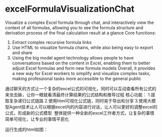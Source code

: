 # excelFormulaVisualizationChat

Visualize a complex Excel formula through chat, and interactively view the context of all formulas, allowing you to see the formula structure and derivation process of the final calculation result at a glance
Core functions:
1. Extract complex recursive formula links
2. Use HTML to visualize formula chains, while also being easy to export and share
3. Using the big model agent technology allows people to have conversations based on the content in Excel, enabling them to better adjust Excel formulas and form new formula models
Overall, it provides a new way for Excel workers to simplify and visualize complex tasks, making professional tasks more accessible to the general public

通过聊天的方式让一个复杂的excel公式的可视化，同时可以互动查看所有公式的来龙去脉，让你一眼就看清最终计算结果的公式结构和推导过程
核心功能：
1.提取复杂递归公式链路
2.使用html可视化公式链，同时易于导出和分享
3.使用大模型Agent技术让人可以根据excel内的内容进行对话，让人可以更好的调整excel的公式，形成新的公式模型
﻿
整体提供一种全新的excel工作者方式，让复杂的事情简单可视化，让专业的事情平民化
﻿

运行生成的html如图：
